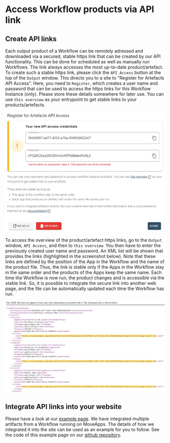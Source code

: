 # Access Workflow products via API link

## Create API links

Each output product of a Workflow can be remotely adressed and downloaded via a secured, stable https link that can be created by our API functionality. This can be done for scheduled as well as manually run Workflows. The link always accesses the most up-to-date product/artefact. To create such a stable https link, please click the `API Access` button at the top of the `Output` window. This directs you to a site to "Register for Artefacts API Access". Here, you need to `Register`, which creates a user name and password that can be used to access the https links for this Workflow Instance (only). Please store these details somewhere for later use. You can use `this overview` as your entrypoint to get stable links to your products/artefacts.

<kbd>![](files/API_register.png ":size=450x")</kbd>
 
To access the overview of the product/artefact https links, go to the `Output` window, `API Access`, and then to `this overview`. You then have to enter the previously created user name and password. An XML list will be shown that provides the links (highlighted in the screenshot below). Note that these links are defined by the position of the App in the Workflow and the name of the product file. Thus, the link is stable only if the Apps in the Workflow stay in the same order and the products of the Apps keep the same name. Each time the Workflow is now run, the product changes and is accessible via the stable link. So, it is possible to integrate the secure link into another web page, and the file can be automatically updated each time the Workflow has run.

<kbd>![](files/API_link_list.png ":size=700x")</kbd>

## Integrate API links into your website

Please have a look at our [example page](https://docs.moveapps.org/web-partner-api/example.html). We have integrated multiple artifacts from a Workflow running on MoveApps. The details of how we integrated it into the site can be used as an example for you to follow. See the code of this example page on our [github repository](https://github.com/movestore/movestore.github.io/blob/master/web-partner-api/example.html).
